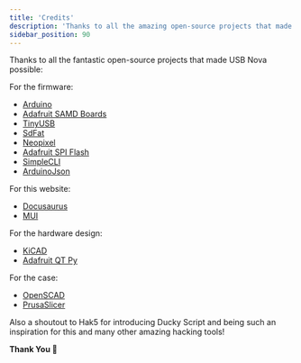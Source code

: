 ```yaml
---
title: 'Credits'
description: 'Thanks to all the amazing open-source projects that made USB Nova possible.'
sidebar_position: 90
---
```


Thanks to all the fantastic open-source projects that made USB Nova possible:

For the firmware:
* [Arduino](https://www.arduino.cc/)
* [Adafruit SAMD Boards](https://github.com/adafruit/Adafruit_Arduino_Boards)
* [TinyUSB](https://github.com/adafruit/Adafruit_TinyUSB_Arduino)
* [SdFat](https://github.com/adafruit/SdFat)
* [Neopixel](https://github.com/adafruit/Adafruit_NeoPixel)
* [Adafruit SPI Flash](https://github.com/adafruit/Adafruit_SPIFlash)
* [SimpleCLI](https://github.com/spacehuhnTech/simplecli)
* [ArduinoJson](https://arduinojson.org/)

For this website:
* [Docusaurus](https://docusaurus.io/)
* [MUI](https://github.com/mui/material-ui)

For the hardware design:
* [KiCAD](https://www.kicad.org/)
* [Adafruit QT Py](https://www.adafruit.com/product/4600)

For the case:
* [OpenSCAD](https://openscad.org/)
* [PrusaSlicer](https://github.com/prusa3d/PrusaSlicer)

Also a shoutout to Hak5 for introducing Ducky Script and being such an inspiration for this and many other amazing hacking tools!

**Thank You 🙏**